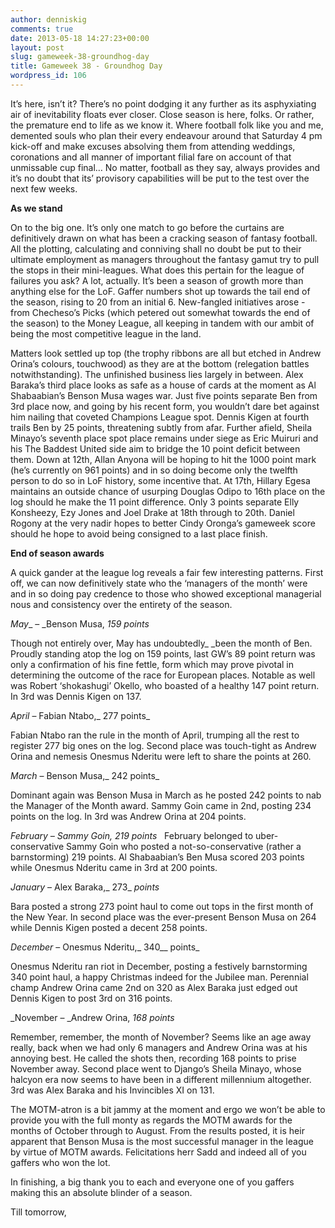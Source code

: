 ```yaml
---
author: denniskig
comments: true
date: 2013-05-18 14:27:23+00:00
layout: post
slug: gameweek-38-groundhog-day
title: Gameweek 38 - Groundhog Day
wordpress_id: 106
---
```


It’s here, isn’t it? There’s no point dodging it any further as its asphyxiating air of inevitability floats ever closer. Close season is here, folks. Or rather, the premature end to life as we know it. Where football folk like you and me, demented souls who plan their every endeavour around that Saturday 4 pm kick-off and make excuses absolving them from attending weddings, coronations and all manner of important filial fare on account of that unmissable cup final… No matter, football as they say, always provides and it’s no doubt that its’ provisory capabilities will be put to the test over the next few weeks.   

**As we stand**

On to the big one. It’s only one match to go before the curtains are definitively drawn on what has been a cracking season of fantasy football. All the plotting, calculating and conniving shall no doubt be put to their ultimate employment as managers throughout the fantasy gamut try to pull the stops in their mini-leagues. What does this pertain for the league of failures you ask? A lot, actually. It’s been a season of growth more than anything else for the LoF. Gaffer numbers shot up towards the tail end of the season, rising to 20 from an initial 6. New-fangled initiatives arose - from Checheso’s Picks (which petered out somewhat towards the end of the season) to the Money League, all keeping in tandem with our ambit of being the most competitive league in the land.

Matters look settled up top (the trophy ribbons are all but etched in Andrew Orina’s colours, touchwood) as they are at the bottom (relegation battles notwithstanding). The unfinished business lies largely in between. Alex Baraka’s third place looks as safe as a house of cards at the moment as Al Shabaabian’s Benson Musa wages war. Just five points separate Ben from 3rd place now, and going by his recent form, you wouldn’t dare bet against him nailing that coveted Champions League spot. Dennis Kigen at fourth trails Ben by 25 points, threatening subtly from afar. Further afield, Sheila Minayo’s seventh place spot place remains under siege as Eric Muiruri and his The Baddest United side aim to bridge the 10 point deficit between them. Down at 12th, Allan Anyona will be hoping to hit the 1000 point mark (he’s currently on 961 points) and in so doing become only the twelfth person to do so in LoF history, some incentive that. At 17th, Hillary Egesa maintains an outside chance of usurping Douglas Odipo to 16th place on the log should he make the 11 point difference. Only 3 points separate Elly Konsheezy, Ezy Jones and Joel Drake at 18th through to 20th. Daniel Rogony at the very nadir hopes to better Cindy Oronga’s gameweek score should he hope to avoid being consigned to a last place finish. 

**End of season awards**

A quick gander at the league log reveals a fair few interesting patterns. First off, we can now definitively state who the ‘managers of the month’ were and in so doing pay credence to those who showed exceptional managerial nous and consistency over the entirety of the season. 

_May__ – _Benson Musa, _159 points_

Though not entirely over, May has undoubtedly_ _been the month of Ben. Proudly standing atop the log on 159 points, last GW’s 89 point return was only a confirmation of his fine fettle, form which may prove pivotal in determining the outcome of the race for European places. Notable as well was Robert ‘shokashugi’ Okello, who boasted of a healthy 147 point return. In 3rd was Dennis Kigen on 137. 

_April_ – Fabian Ntabo,_ 277 points_

Fabian Ntabo ran the rule in the month of April, trumping all the rest to register 277 big ones on the log. Second place was touch-tight as Andrew Orina and nemesis Onesmus Nderitu were left to share the points at 260. 

_March_ – Benson Musa,_ 242 points_

Dominant again was Benson Musa in March as he posted 242 points to nab the Manager of the Month award. Sammy Goin came in 2nd, posting 234 points on the log. In 3rd was Andrew Orina at 204 points.

_February _– Sammy Goin,_ 219 points_   
February belonged to uber-conservative Sammy Goin who posted a not-so-conservative (rather a barnstorming) 219 points. Al Shabaabian’s Ben Musa scored 203 points while Onesmus Nderitu came in 3rd at 200 points.

_January_ – Alex Baraka,_ 273_ _points_

Bara posted a strong 273 point haul to come out tops in the first month of the New Year. In second place was the ever-present Benson Musa on 264 while Dennis Kigen posted a decent 258 points.

_December_ – Onesmus Nderitu,_ 340__ points_

Onesmus Nderitu ran riot in December, posting a festively barnstorming 340 point haul, a happy Christmas indeed for the Jubilee man. Perennial champ Andrew Orina came 2nd on 320 as Alex Baraka just edged out Dennis Kigen to post 3rd on 316 points.

_November – _Andrew Orina, _168 points_

Remember, remember, the month of November? Seems like an age away really, back when we had only 6 managers and Andrew Orina was at his annoying best. He called the shots then, recording 168 points to prise November away. Second place went to Django’s Sheila Minayo, whose halcyon era now seems to have been in a different millennium altogether. 3rd was Alex Baraka and his Invincibles XI on 131.

The MOTM-atron is a bit jammy at the moment and ergo we won’t be able to provide you with the full monty as regards the MOTM awards for the months of October through to August. From the results posted, it is heir apparent that Benson Musa is the most successful manager in the league by virtue of MOTM awards. Felicitations herr Sadd and indeed all of you gaffers who won the lot.

In finishing, a big thank you to each and everyone one of you gaffers making this an absolute blinder of a season.

Till tomorrow,


 
